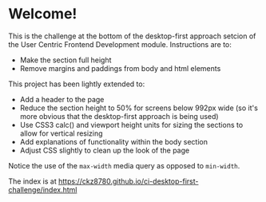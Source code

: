 # Welcome! 

This is the challenge at the bottom of the desktop-first approach setcion of the User Centric Frontend Development module. Instructions are to:

- Make the section full height
- Remove margins and paddings from body and html elements

This project has been lightly extended to:

- Add a header to the page
- Reduce the section height to 50% for screens below 992px wide (so it's more obvious that the desktop-first approach is being used)
- Use CSS3 calc() and viewport height units for sizing the sections to allow for vertical resizing
- Add explanations of functionality within the body section
- Adjust CSS slightly to clean up the look of the page

Notice the use of the `max-width` media query as opposed to `min-width`.

The index is at https://ckz8780.github.io/ci-desktop-first-challenge/index.html